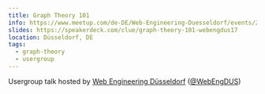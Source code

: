 ```yaml
---
title: Graph Theory 101
info: https://www.meetup.com/de-DE/Web-Engineering-Duesseldorf/events/240576077/
slides: https://speakerdeck.com/clue/graph-theory-101-webengdus17
location: Düsseldorf, DE
tags:
  - graph-theory
  - usergroup
---
```

Usergroup talk hosted by [Web Engineering Düsseldorf](https://www.meetup.com/de-DE/Web-Engineering-Duesseldorf) ([@WebEngDUS](https://twitter.com/WebEngDUS))
